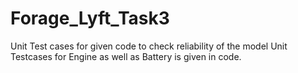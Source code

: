 # Forage_Lyft_Task3
Unit Test cases for given code to check reliability of the model
Unit Testcases for Engine as well as Battery is given in code.
